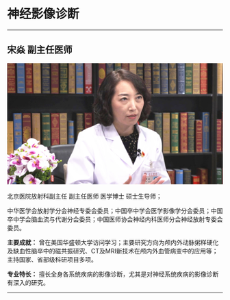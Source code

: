 # 神经影像诊断

---

## 宋焱 副主任医师

![1679212856108](image/c03_082/1679212856108.png)

北京医院放射科副主任 副主任医师 医学博士 硕士生导师；

中华医学会放射学分会神经专委会委员；中国卒中学会医学影像学分会委员；中国卒中学会脑血流与代谢分会委员；中国医师协会神经内科医师分会神经放射专委会委员。


**主要成就：** 曾在美国华盛顿大学访问学习；主要研究方向为颅内外动脉粥样硬化及缺血性脑卒中的磁共振研究、CT及MRI新技术在颅内外血管病变中的应用等；主持国家、省部级科研项目多项。


**专业特长：** 擅长全身各系统疾病的影像诊断，尤其是对神经系统疾病的影像诊断有深入的研究。

---

